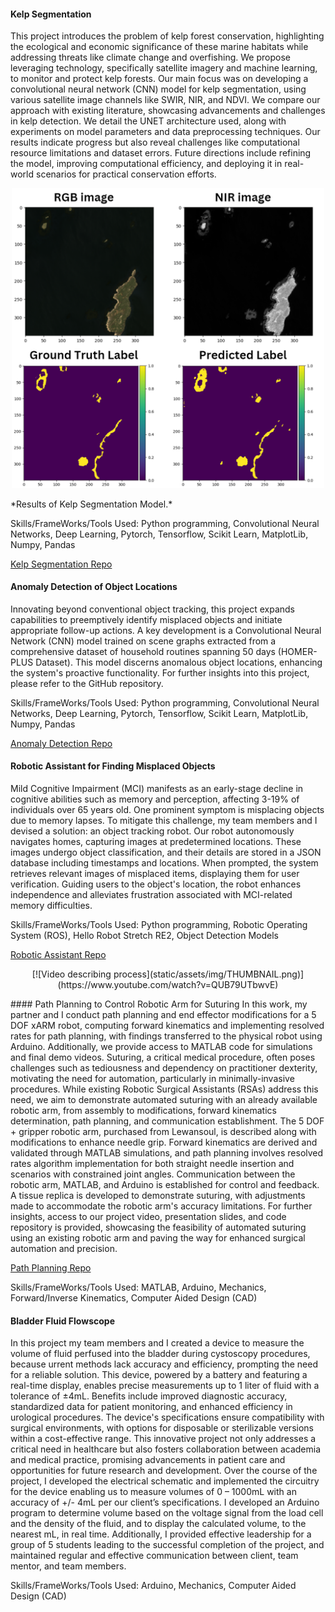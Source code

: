 #### Kelp Segmentation 
This project introduces the problem of kelp forest conservation, highlighting the ecological and economic significance of these marine habitats while addressing threats like climate change and overfishing. We propose leveraging technology, specifically satellite imagery and machine learning, to monitor and protect kelp forests. Our main focus was on developing a convolutional neural network (CNN) model for kelp segmentation, using various satellite image channels like SWIR, NIR, and NDVI. We compare our approach with existing literature, showcasing advancements and challenges in kelp detection. We detail the UNET architecture used, along with experiments on model parameters and data preprocessing techniques. Our results indicate progress but also reveal challenges like computational resource limitations and dataset errors. Future directions include refining the model, improving computational efficiency, and deploying it in real-world scenarios for practical conservation efforts.

<p align="center">
  <img src="static/assets/img/kelp.png" alt="Results of Kelp Segmentation" width="500"/>
</p>
*Results of Kelp Segmentation Model.*

Skills/FrameWorks/Tools Used: Python programming, Convolutional Neural Networks, Deep Learning, Pytorch, Tensorflow, Scikit Learn, MatplotLib, Numpy, Pandas

[Kelp Segmentation Repo](https://github.com/nadira30/kelp_segmentation)

#### Anomaly Detection of Object Locations
Innovating beyond conventional object tracking, this project expands capabilities to preemptively identify misplaced objects and initiate appropriate follow-up actions. A key development is a Convolutional Neural Network (CNN) model trained on scene graphs extracted from a comprehensive dataset of household routines spanning 50 days (HOMER-PLUS Dataset). This model discerns anomalous object locations, enhancing the system's proactive functionality. For further insights into this project, please refer to the GitHub repository.

Skills/FrameWorks/Tools Used: Python programming, Convolutional Neural Networks, Deep Learning, Pytorch, Tensorflow, Scikit Learn, MatplotLib, Numpy, Pandas

[Anomaly Detection Repo](https://github.com/TofunmiSodimu/Novelty-Detection)

#### Robotic Assistant for Finding Misplaced Objects
Mild Cognitive Impairment (MCI) manifests as an early-stage decline in cognitive abilities such as memory and perception, affecting 3-19% of individuals over 65 years old. One prominent symptom is misplacing objects due to memory lapses. To mitigate this challenge, my team members and I devised a solution: an object tracking robot. Our robot autonomously navigates homes, capturing images at predetermined locations. These images undergo object classification, and their details are stored in a JSON database including timestamps and locations. When prompted, the system retrieves relevant images of misplaced items, displaying them for user verification. Guiding users to the object's location, the robot enhances independence and alleviates frustration associated with MCI-related memory difficulties.

Skills/FrameWorks/Tools Used: Python programming, Robotic Operating System (ROS), Hello Robot Stretch RE2, Object Detection Models

[Robotic Assistant Repo](https://github.com/JuanRobledo12/blue_stretch)

<p align="center">
  [![Video describing process](static/assets/img/THUMBNAIL.png)](https://www.youtube.com/watch?v=QUB79UTbwvE)
</p>
#### Path Planning to Control Robotic Arm for Suturing
In this work, my partner and I conduct path planning and end effector modifications for a 5 DOF xARM robot, computing forward kinematics and implementing resolved rates for path planning, with findings transferred to the physical robot using Arduino. Additionally, we provide access to MATLAB code for simulations and final demo videos. Suturing, a critical medical procedure, often poses challenges such as tediousness and dependency on practitioner dexterity, motivating the need for automation, particularly in minimally-invasive procedures. While existing Robotic Surgical Assistants (RSAs) address this need, we aim to demonstrate automated suturing with an already available robotic arm, from assembly to modifications, forward kinematics determination, path planning, and communication establishment. The 5 DOF + gripper robotic arm, purchased from Lewansoul, is described along with modifications to enhance needle grip. Forward kinematics are derived and validated through MATLAB simulations, and path planning involves resolved rates algorithm implementation for both straight needle insertion and scenarios with constrained joint angles. Communication between the robotic arm, MATLAB, and Arduino is established for control and feedback. A tissue replica is developed to demonstrate suturing, with adjustments made to accommodate the robotic arm's accuracy limitations. For further insights, access to our project video, presentation slides, and code repository is provided, showcasing the feasibility of automated suturing using an existing robotic arm and paving the way for enhanced surgical automation and precision.

[Path Planning Repo](https://amritpal-001.github.io/projects/2022-medical-robotics-kinematics)

Skills/FrameWorks/Tools Used: MATLAB, Arduino, Mechanics, Forward/Inverse Kinematics, Computer Aided Design (CAD)

#### Bladder Fluid Flowscope
In this project my team members and I created a device to measure the volume of fluid perfused into the bladder during cystoscopy procedures, because urrent methods lack accuracy and efficiency, prompting the need for a reliable solution. This device, powered by a battery and featuring a real-time display, enables precise measurements up to 1 liter of fluid with a tolerance of ±4mL. Benefits include improved diagnostic accuracy, standardized data for patient monitoring, and enhanced efficiency in urological procedures. The device's specifications ensure compatibility with surgical environments, with options for disposable or sterilizable versions within a cost-effective range. This innovative project not only addresses a critical need in healthcare but also fosters collaboration between academia and medical practice, promising advancements in patient care and opportunities for future research and development.
Over the course of the project, I developed the electrical schematic and implemented the circuitry for the device enabling us to measure volumes of 0 – 1000mL with an accuracy of +/- 4mL per our client’s specifications. I developed an Arduino program to determine volume based on the voltage signal from the load cell and the density of the fluid, and to display the calculated volume, to the nearest mL, in real time. Additionally, I provided effective leadership for a group of 5 students leading to the successful completion of the project, and maintained regular and effective communication between client, team mentor, and team members.

Skills/FrameWorks/Tools Used: Arduino, Mechanics, Computer Aided Design (CAD)
